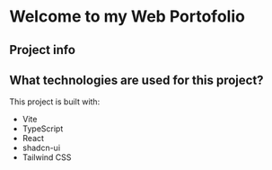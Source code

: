 # Welcome to my Web Portofolio

## Project info

## What technologies are used for this project?

This project is built with:

- Vite
- TypeScript
- React
- shadcn-ui
- Tailwind CSS
